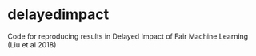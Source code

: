 # delayedimpact
Code for reproducing results in Delayed Impact of Fair Machine Learning (Liu et al 2018)
